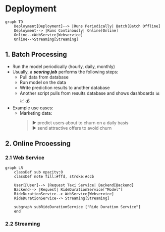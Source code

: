 # Deployment

```mermaid
graph TD
    Deployment[Deployment]--> |Runs Periodically| Batch[Batch Offline]
    Deployment--> |Runs Continously| Online[Online]
    Online-->WebService[Webservice]
    Online-->Streaming[Streaming]
```

## 1. Batch Processing
- Run the model periodically (hourly, daily, monthly)
- Usually, a ***scoring job*** performs the following steps:
    - Pull data from database
    - Run model on the data
    - Write prediction results to another database
    - Another script pulls from results database and shows dashboards 📊 📈 💰 
- Example use cases:
    - Marketing data:
        >▶️ predict users about to churn on a daily basis<br>
        >▶️ send attractive offers to avoid churn

## 2. Online Prcoessing
### 2.1 Web Service
```mermaid
graph LR
    classDef sub opacity:0
    classDef note fill:#ffd, stroke:#ccb

    User[👩User]--> |Request Taxi Service| Backend[Backend]
    Backend--> |Request| RideDurationService["Model"]    
    RideDurationService--> WebService[Webservice]
    RideDurationService--> Streaming[Streaming]

    subgraph subRideDurationService ["Ride Duration Service"]
    end
```


### 2.2 Streaming


